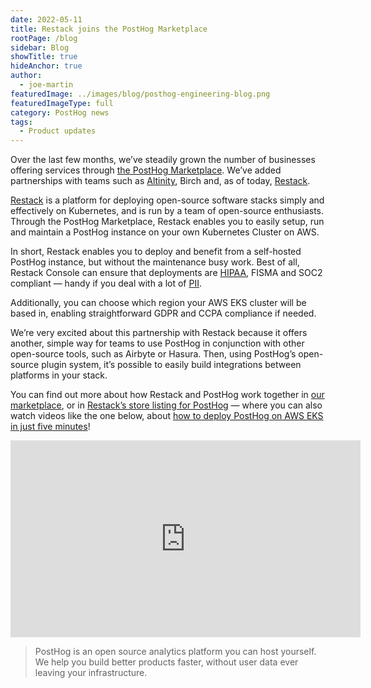 ```yaml
---
date: 2022-05-11
title: Restack joins the PostHog Marketplace
rootPage: /blog
sidebar: Blog
showTitle: true
hideAnchor: true
author:
  - joe-martin
featuredImage: ../images/blog/posthog-engineering-blog.png
featuredImageType: full
category: PostHog news
tags:
  - Product updates
---
```


Over the last few months, we’ve steadily grown the number of businesses offering services through [the PostHog Marketplace](/marketplace). We’ve added partnerships with teams such as [Altinity](/blog/posthog-altinity-announce), Birch and, as of today, [Restack](/marketplace/restack). 

[Restack](https://www.restack.io/) is a platform for deploying open-source software stacks simply and effectively on Kubernetes, and is run by a team of open-source enthusiasts. Through the PostHog Marketplace, Restack enables you to easily setup, run and maintain a PostHog instance on your own Kubernetes Cluster on AWS. 

In short, Restack enables you to deploy and benefit from a self-hosted PostHog instance, but without the maintenance busy work. Best of all, Restack Console can ensure that deployments are [HIPAA](/docs/privacy/hipaa-compliance), FISMA and SOC2 compliant — handy if you deal with a lot of [PII](/blog/what-is-personal-data-pii).

Additionally, you can choose which region your AWS EKS cluster will be based in, enabling straightforward GDPR and CCPA compliance if needed. 

<GDPRForm />

We’re very excited about this partnership with Restack because it offers another, simple way for teams to use PostHog in conjunction with other open-source tools, such as Airbyte or Hasura. Then, using PostHog’s open-source plugin system, it’s possible to easily build integrations between platforms in your stack. 

You can find out more about how Restack and PostHog work together in [our marketplace](/marketplace), or in [Restack’s store listing for PostHog](https://www.restack.io/store/posthog) — where you can also watch videos like the one below, about [how to deploy PostHog on AWS EKS in just five minutes](https://www.restack.io/docs/posthog-on-aws)!

<iframe width="560" height="315" src="https://www.youtube.com/embed/clVpovL0vxI" title="YouTube video player" frameborder="0" allow="accelerometer; autoplay; clipboard-write; encrypted-media; gyroscope; picture-in-picture" allowfullscreen></iframe>

> PostHog is an open source analytics platform you can host yourself. We help you build better products faster, without user data ever leaving your infrastructure.

<ArrayCTA />
